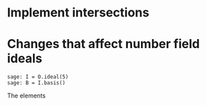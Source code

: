 # Implement intersections


# Changes that affect number field ideals

```
sage: I = O.ideal(5)
sage: B = I.basis()
```
The elements 
